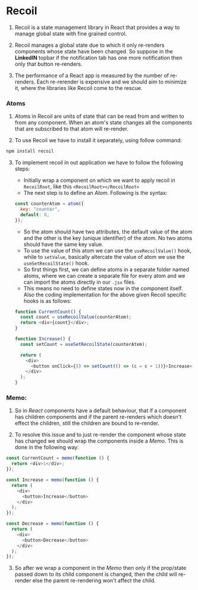 # Recoil

1. Recoil is a state management library in React that provides a way to manage global state with fine grained control.

2. Recoil manages a global state due to which it only re-renders components whose state have been changed. So suppose in the **LinkedIN** topbar if the notification tab has one more notification then only that button re-renders.

3. The performance of a React app is measured by the number of re-renders. Each re-rerender is expensive and we should aim to minimize it, where the libraries like Recoil come to the rescue.

### Atoms

1. Atoms in Recoil are units of state that can be read from and written to from any component. When an atom's state changes all the components that are subscribed to that atom will re-render.

2. To use Recoil we have to install it separately, using follow command:

```bash
npm install recoil
```

3. To implement recoil in out application we have to follow the following steps:

   - Initially wrap a component on which we want to apply recoil in `RecoilRoot`, like this `<RecoilRoot></RecoilRoot>`
   - The next step is to define an _Atom_. Following is the syntax:

   ```javascript
   const counterAtom = atom({
     key: "counter",
     default: 0,
   });
   ```

   - So the atom should have two attributes, the default value of the atom and the other is the key (unique identifier) of the atom. No two atoms should have the same key value.
   - To use the value of this atom we can use the `useRecoilValue()` hook, while to `setValue`, basically altercate the value of atom we use the `useSetRecoilState()` hook.
   - So first things first, we can define atoms in a separate folder named atoms, where we can create a separate file for every atom and we can import the atoms directly in our `.jsx` files.
   - This means no need to define states now in the component itself. Also the coding implementation for the above given Recoil specific hooks is as follows:

   ```javascript
   function CurrentCount() {
     const count = useRecoilValue(counterAtom);
     return <div>{count}</div>;
   }

   function Increase() {
     const setCount = useSetRecoilState(counterAtom);

     return (
       <div>
         <button onClick={() => setCount(() => (c = c + 1))}>Increase</button>
       </div>
     );
   }
   ```

### Memo:

1. So in _React_ components have a default behaviour, that if a component has children components and if the parent re-renders which doesn't effect the children, still the children are bound to re-render.

2. To resolve this issue and to just re-render the component whose state has changed we should wrap the components inside a _Memo_. This is done in the following way:

```javascript
const CurrentCount = memo(function () {
  return <div>1</div>;
});

const Increase = memo(function () {
  return (
    <div>
      <button>Increase</button>
    </div>
  );
});

const Decrease = memo(function () {
  return (
    <div>
      <button>Decrease</button>
    </div>
  );
});
```

3. So after we wrap a component in the _Memo_ then only if the prop/state passed down to its child component is changed, then the child will re-render else the parent re-rendering won't affect the child.
